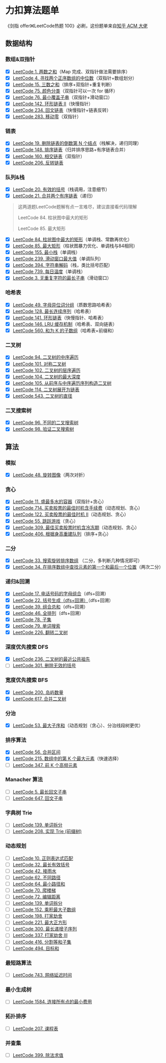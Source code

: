 # 力扣算法题单

《剑指 offer》《LeetCode热题 100》必刷，这份题单来自[知乎 ACM 大佬](https://zhuanlan.zhihu.com/p/388470520)

## **数据结构**

### **数组&双指针**

- [x] [LeetCode 1. 两数之和](https://leetcode-cn.com/problems/two-sum/)（Map 完成、双指针做法需要排序）
- [x] [LeetCode 4. 寻找两个正序数组的中位数](https://leetcode-cn.com/problems/median-of-two-sorted-arrays/)（双指针+数组划分）
- [x] [LeetCode 15. 三数之和](https://leetcode-cn.com/problems/3sum/)（排序+双指针+重复判断）
- [x] [LeetCode 75. 颜色分类](https://leetcode-cn.com/problems/sort-colors/)（双指针可以一次 for 循环）
- [x] [LeetCode 76. 最小覆盖子串](https://leetcode-cn.com/problems/minimum-window-substring/)（双指针+滑动窗口）
- [x] [LeetCode 142. 环形链表 II](https://leetcode-cn.com/problems/linked-list-cycle-ii/)（快慢指针）
- [x] [LeetCode 234. 回文链表](https://leetcode-cn.com/problems/palindrome-linked-list/)（快慢指针+链表反转）
- [x] [LeetCode 283. 移动零](https://leetcode-cn.com/problems/move-zeroes/)（双指针）

### **链表**

- [x] [LeetCode 19. 删除链表的倒数第 N 个结点](https://leetcode-cn.com/problems/remove-nth-node-from-end-of-list/)（栈解决，递归同理）
- [x] [LeetCode 148. 排序链表](https://leetcode-cn.com/problems/sort-list/)（归并排序思路+有序链表合并）
- [x] [LeetCode 160. 相交链表](https://leetcode-cn.com/problems/intersection-of-two-linked-lists/)（双指针）
- [x] [LeetCode 206. 反转链表](https://leetcode-cn.com/problems/reverse-linked-list/)

### **队列&栈**

- [x] [LeetCode 20. 有效的括号](https://leetcode-cn.com/problems/valid-parentheses/)（栈调用，注意细节）
- [x] [LeetCode 21. 合并两个有序链表](https://leetcode-cn.com/problems/merge-two-sorted-lists/)（递归）

> 这两道题LeetCode题解有点一言难尽，建议直接看代码理解
>
> LeetCode 84. 柱状图中最大的矩形
>
> LeetCode 85. 最大矩形

- [x] [LeetCode 84. 柱状图中最大的矩形](https://leetcode-cn.com/problems/largest-rectangle-in-histogram/)（单调栈、常数再优化）
- [x] [LeetCode 85. 最大矩形](https://leetcode-cn.com/problems/maximal-rectangle/)（柱状图暴力优化、单调栈与84相同）
- [x] [LeetCode 155. 最小栈](https://leetcode-cn.com/problems/min-stack/)（单调栈）
- [x] [LeetCode 239. 滑动窗口最大值](https://leetcode-cn.com/problems/sliding-window-maximum/)（单调队列）
- [x] [LeetCode 394. 字符串解码](https://leetcode-cn.com/problems/decode-string/)（栈，类比括号匹配）
- [x] [LeetCode 739. 每日温度](https://leetcode-cn.com/problems/daily-temperatures/)（单调栈）
- [x] [LeetCode 3. 无重复字符的最长子串](https://leetcode-cn.com/problems/longest-substring-without-repeating-characters/)（滑动窗口）

### **哈希表**

- [x] [LeetCode 49. 字母异位词分组](https://leetcode-cn.com/problems/group-anagrams/)（质数思路哈希表）
- [x] [LeetCode 128. 最长连续序列](https://leetcode-cn.com/problems/longest-consecutive-sequence/)（哈希表）
- [x] [LeetCode 141. 环形链表](https://leetcode-cn.com/problems/linked-list-cycle/)（快慢指针、哈希表）
- [x] [LeetCode 146. LRU 缓存机制](https://leetcode-cn.com/problems/lru-cache/)（哈希表、双向链表）
- [x] [LeetCode 560. 和为 K 的子数组](https://leetcode-cn.com/problems/subarray-sum-equals-k/)（哈希表+前缀和）

### **二叉树** 

- [x] [LeetCode 94. 二叉树的中序遍历](https://leetcode-cn.com/problems/binary-tree-inorder-traversal/)
- [x] [LeetCode 101. 对称二叉树](https://leetcode-cn.com/problems/symmetric-tree/)
- [x] [LeetCode 102. 二叉树的层序遍历](https://leetcode-cn.com/problems/binary-tree-level-order-traversal/)
- [x] [LeetCode 104. 二叉树的最大深度](https://leetcode-cn.com/problems/maximum-depth-of-binary-tree/)
- [x] [LeetCode 105. 从前序与中序遍历序列构造二叉树](https://leetcode-cn.com/problems/construct-binary-tree-from-preorder-and-inorder-traversal/)
- [x] [LeetCode 114. 二叉树展开为链表](https://leetcode-cn.com/problems/flatten-binary-tree-to-linked-list/)
- [x] [LeetCode 543. 二叉树的直径](https://leetcode-cn.com/problems/diameter-of-binary-tree/)

### **二叉搜索树**

- [x] [LeetCode 96. 不同的二叉搜索树](https://leetcode-cn.com/problems/unique-binary-search-trees/)
- [x] [LeetCode 98. 验证二叉搜索树](https://leetcode-cn.com/problems/validate-binary-search-tree/)

## **算法**

### **模拟**

- [x] [LeetCode 48. 旋转图像](https://leetcode-cn.com/problems/rotate-image/)（两次对折）

### **贪心**

- [x] [LeetCode 11. 盛最多水的容器](https://leetcode-cn.com/problems/container-with-most-water/)（双指针+贪心）
- [x] [LeetCode 714. 买卖股票的最佳时机含手续费](https://leetcode-cn.com/problems/best-time-to-buy-and-sell-stock-with-transaction-fee/)（动态规划、贪心）
- [x] [LeetCode 122. 买卖股票的最佳时机 II](https://leetcode-cn.com/problems/best-time-to-buy-and-sell-stock-ii/)（动态规划、贪心）
- [x] [LeetCode 55. 跳跃游戏](https://leetcode-cn.com/problems/jump-game/)（贪心）
- [x] [LeetCode 309. 最佳买卖股票时机含冷冻期](https://leetcode-cn.com/problems/best-time-to-buy-and-sell-stock-with-cooldown/)（动态规划、贪心）
- [x] [LeetCode 406. 根据身高重建队列](https://leetcode-cn.com/problems/queue-reconstruction-by-height/)（排序+贪心）

### **二分**

- [x] [LeetCode 33. 搜索旋转排序数组](https://leetcode-cn.com/problems/search-in-rotated-sorted-array/) （二分，多判断几种情况即可）
- [x] [LeetCode 34. 在排序数组中查找元素的第一个和最后一个位置](https://leetcode-cn.com/problems/find-first-and-last-position-of-element-in-sorted-array/)（两次二分）

### **递归&回溯**

- [x] [LeetCode 17. 电话号码的字母组合](https://leetcode-cn.com/problems/letter-combinations-of-a-phone-number/)（dfs+回溯）
- [x] [LeetCode 22. 括号生成（dfs+回溯）](https://leetcode-cn.com/problems/generate-parentheses/)（dfs+回溯）
- [x] [LeetCode 39. 组合总和](https://leetcode-cn.com/problems/combination-sum/)（dfs+回溯）
- [x] [LeetCode 46. 全排列](https://leetcode-cn.com/problems/permutations/)（dfs+回溯）
- [x] [LeetCode 78. 子集](https://leetcode-cn.com/problems/subsets/)
- [x] [LeetCode 79. 单词搜索](https://leetcode-cn.com/problems/word-search/)
- [x] [LeetCode 226. 翻转二叉树](https://leetcode-cn.com/problems/invert-binary-tree/)

### **深度优先搜索 DFS**

- [x] [LeetCode 236. 二叉树的最近公共祖先](https://leetcode-cn.com/problems/lowest-common-ancestor-of-a-binary-tree/)
- [ ] [LeetCode 301. 删除无效的括号](https://leetcode-cn.com/problems/remove-invalid-parentheses/)

### **宽度优先搜索 BFS**

- [x] [LeetCode 200. 岛屿数量](https://leetcode-cn.com/problems/number-of-islands/)
- [x] [LeetCode 617. 合并二叉树](https://leetcode-cn.com/problems/merge-two-binary-trees/)

### **分治**

- [x] [LeetCode 53. 最大子序和](https://leetcode-cn.com/problems/maximum-subarray/)（动态规划（贪心）、分治线段树更优）

### **排序算法**

- [x] [LeetCode 56. 合并区间](https://leetcode-cn.com/problems/merge-intervals/)
- [x] [LeetCode 215. 数组中的第 K 个最大元素](https://leetcode-cn.com/problems/kth-largest-element-in-an-array/)（快速选择）
- [ ] [LeetCode 347. 前 K 个高频元素](https://leetcode-cn.com/problems/top-k-frequent-elements/)

### **Manacher 算法**

- [ ] [LeetCode 5. 最长回文子串](https://leetcode-cn.com/problems/longest-palindromic-substring/)
- [ ] [LeetCode 647. 回文子串](https://leetcode-cn.com/problems/palindromic-substrings/)

### **字典树 Trie**

- [ ] [LeetCode 139. 单词拆分](https://leetcode-cn.com/problems/word-break/)
- [ ] [LeetCode 208. 实现 Trie (前缀树)](https://leetcode-cn.com/problems/implement-trie-prefix-tree/)

### **动态规划**

- [ ] [LeetCode 10. 正则表达式匹配](https://leetcode-cn.com/problems/regular-expression-matching/)
- [ ] [LeetCode 32. 最长有效括号](https://leetcode-cn.com/problems/longest-valid-parentheses/)
- [ ] [LeetCode 42. 接雨水](https://leetcode-cn.com/problems/trapping-rain-water/)
- [ ] [LeetCode 62. 不同路径](https://leetcode-cn.com/problems/unique-paths/)
- [ ] [LeetCode 64. 最小路径和](https://leetcode-cn.com/problems/minimum-path-sum/)
- [ ] [LeetCode 70. 爬楼梯](https://leetcode-cn.com/problems/climbing-stairs/)
- [ ] [LeetCode 72. 编辑距离](https://leetcode-cn.com/problems/edit-distance/)
- [ ] [LeetCode 139. 单词拆分](https://leetcode-cn.com/problems/word-break/)
- [ ] [LeetCode 152. 乘积最大子数组](https://leetcode-cn.com/problems/maximum-product-subarray/)
- [ ] [LeetCode 198. 打家劫舍](https://leetcode-cn.com/problems/house-robber/)
- [ ] [LeetCode 221. 最大正方形](https://leetcode-cn.com/problems/maximal-square/)
- [ ] [LeetCode 300. 最长递增子序列](https://leetcode-cn.com/problems/longest-increasing-subsequence/)
- [ ] [LeetCode 337. 打家劫舍 III](https://leetcode-cn.com/problems/house-robber-iii/)
- [ ] [LeetCode 416. 分割等和子集](https://leetcode-cn.com/problems/partition-equal-subset-sum/)
- [ ] [LeetCode 494. 目标和](https://leetcode-cn.com/problems/target-sum/)

### **最短路算法**

- [ ] [LeetCode 743. 网络延迟时间](https://leetcode-cn.com/problems/network-delay-time/)

### **最小生成树**

- [ ] [LeetCode 1584. 连接所有点的最小费用](https://leetcode-cn.com/problems/min-cost-to-connect-all-points/)

### **拓扑排序**

- [ ] [LeetCode 207. 课程表](https://leetcode-cn.com/problems/course-schedule/)

### **并查集**

- [ ] [LeetCode 399. 除法求值](https://leetcode-cn.com/problems/evaluate-division/)
